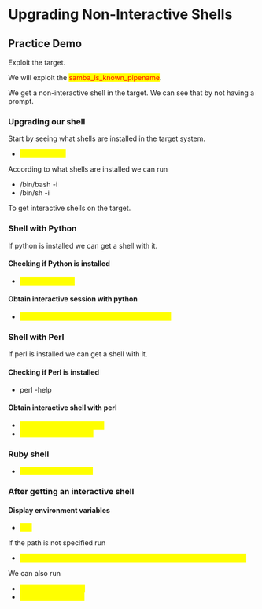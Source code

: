 # Upgrading Non-Interactive Shells

## Practice Demo

Exploit the target.

We will exploit the <mark style="color:red;">samba\_is\_known\_pipename</mark>.

We get a non-interactive shell in the target. We can see that by not having a prompt.

### Upgrading our shell

Start by seeing what shells are installed in the target system.

* <mark style="color:yellow;">cat /etc/shells</mark>

According to what shells are installed we can run

* /bin/bash -i
* /bin/sh -i&#x20;

To get interactive shells on the target.

### Shell with Python

If python is installed we can get a shell with it.

#### Checking if Python is installed

* <mark style="color:yellow;">python --version</mark>

#### Obtain interactive session with python

* <mark style="color:yellow;">python -c 'import pty; pty.spawn("/bin/bash")'</mark>

### Shell with Perl

If perl is installed we can get a shell with it.

#### Checking if Perl is installed

* perl -help

#### Obtain interactive shell with perl

* <mark style="color:yellow;">perl -e 'exec "/bin/bash";'</mark>
* <mark style="color:yellow;">perl: exec "/bin/bash";</mark>

### Ruby shell

* <mark style="color:yellow;">ruby: exec "/bin/bash"</mark>

### After getting an interactive shell

#### Display environment variables

* <mark style="color:yellow;">env</mark>

If the path is not specified run

* <mark style="color:yellow;">export PATH=/usr/local/sbin:/usr/local/bin:/usr/sbin:/usr/bin:/sbin:/bin</mark>

We can also run

* <mark style="color:yellow;">export TERM=xterm</mark>
* <mark style="color:yellow;">export SHELL=bash</mark>

